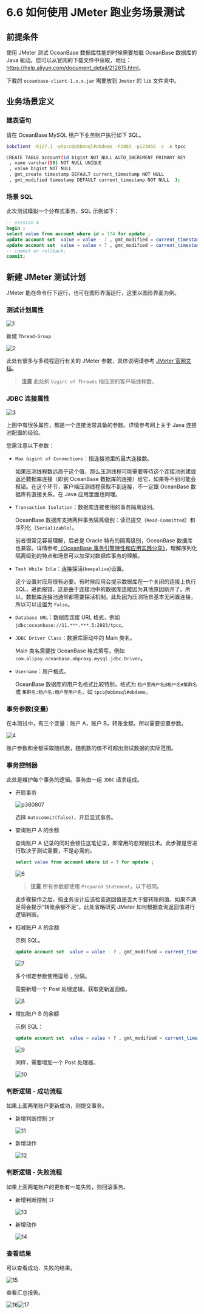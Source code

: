 # 6.6 如何使用 JMeter 跑业务场景测试

## 前提条件

使用 JMeter 测试 OceanBase 数据库性能的时候需要加载 OceanBase 数据库的 Java 驱动。您可以从官网的下载文件中获取，地址：<https://help.aliyun.com/document_detail/212815.html>。

下载的 `oceanbase-client-1.x.x.jar` 需要放到 `Jmeter` 的 `lib` 文件夹中。

## 业务场景定义

### 建表语句

请在 OceanBase MySQL 租户下业务账户执行如下 SQL。

```bash
$obclient -h127.1 -utpcc@obbmsql#obdemo -P2883 -p123456 -c -A tpcc

CREATE TABLE account(id bigint NOT NULL AUTO_INCREMENT PRIMARY KEY
 , name varchar(50) NOT NULL UNIQUE 
 , value bigint NOT NULL
 , gmt_create timestamp DEFAULT current_timestamp NOT NULL 
 , gmt_modified timestamp DEFAULT current_timestamp NOT NULL  );
```

### 场景 SQL

此次测试模拟一个分布式事务，SQL 示例如下：

```sql
-- session A
begin ;
select value from account where id = 174 for update ;
update account set  value = value - 7 , gmt_modified = current_timestamp where id = 174 ;
update account set  value = value + 7 , gmt_modified = current_timestamp where id = 165 ;
-- commit or rollback;
commit;
```

## 新建 JMeter 测试计划

JMeter 能在命令行下运行，也可在图形界面运行，这里以图形界面为例。

### 测试计划属性

![1](https://help-static-aliyun-doc.aliyuncs.com/assets/img/zh-CN/9617081461/p380801.jpeg)

新建 `Thread-Group`

![2](https://help-static-aliyun-doc.aliyuncs.com/assets/img/zh-CN/0717081461/p380802.jpeg)

此处有很多与多线程运行有关的 JMeter 参数，具体说明请参考 [JMeter 官网文档](https://jmeter.apache.org/)。

> **注意**
> 此处的 `bigint of Threads` 指压测的客户端线程数。

### JDBC 连接属性

![3](https://help-static-aliyun-doc.aliyuncs.com/assets/img/zh-CN/0717081461/p380805.jpeg)

上图中有很多属性，都是一个连接池常具备的参数。详情参考网上关于 Java 连接池配置的经验。

您需注意以下参数：

* `Max bigint of Connections`：指连接池里的最大连接数。

  如果压测线程数远高于这个值，那么压测线程可能需要等待这个连接池创建或返还数据库连接（即到 OceanBase 数据库的连接）给它，如果等不到可能会报错。在这个环节，客户端压测线程获取不到连接，不一定跟 OceanBase 数据库有直接关系。在 Java 应用里面也同理。
  
* `Transaction Isolation`：数据库连接使用的事务隔离级别。

  OceanBase 数据库支持两种事务隔离级别：读已提交（`Read-Committed`）和序列化（`Serializable`）。

  前者很常见容易理解，后者是 Oracle 特有的隔离级别，OceanBase 数据库也兼容。详情参考[《OceanBase 事务引擎特性和应用实践分享》](https://open.oceanbase.com/blog/1100192?currentPage=16)，理解序列化隔离级别的特点和场景可以加深对数据库事务的理解。
  
* `Test While Idle`：连接探活(`keepalive`)设置。

  这个设置对应用很有必要。有时候应用会提示数据库在一个关闭的连接上执行 SQL，进而报错，这是由于连接池中的数据库连接因为其他原因断开了。所以，数据库连接池通常都需要探活机制。此处因为压测场景基本无闲置连接，所以可以设置为 `False`。
  
* `Database URL`：数据库连接 URL 格式，例如 `jdbc:oceanbase://11.***.***.5:2883/tpcc`。

* `JDBC Driver Class`：数据库驱动中的 Main 类名。

  Main 类名需要按 OceanBase 格式填写，例如`com.alipay.oceanbase.obproxy.mysql.jdbc.Driver`。
  
* `Username`：用户格式。

  OceanBase 数据库的用户名格式比较特别，格式为 `租户里用户名@租户名#集群名` 或 `集群名:租户名:租户里用户名`，如 `tpcc@obbmsql#obdemo`。
  
### 事务参数(变量)

在本测试中，有三个变量：账户 A，账户 B，转账金额。所以需要设置参数。

![4](https://help-static-aliyun-doc.aliyuncs.com/assets/img/zh-CN/0717081461/p380806.jpeg)

账户参数和金额采取随机数，随机数的值不可超出测试数据的实际范围。

### 事务控制器

此处是维护每个事务的逻辑。事务由一组 `JDBC` 请求组成。

* 开启事务

  ![p380807](https://help-static-aliyun-doc.aliyuncs.com/assets/img/zh-CN/7070981461/p383315.jpeg)

  选择 `Autocommit(false)`，开启显式事务。
  
* 查询账户 A 的余额

  查询账户 A 记录的同时会锁住这笔记录，即常用的悲观锁技术。此步骤是否进行取决于测试需要，不是必需的。

  ```sql
  select value from account where id = ? for update ;
  ```

  ![6](https://help-static-aliyun-doc.aliyuncs.com/assets/img/zh-CN/0717081461/p380809.jpeg)
  
  > **注意**
  > 所有参数都使用 `Prepared Statement`，以下相同。

  此步骤操作之后，按业务设计应该检查返回值是否大于要转账的值，如果不满足将会提示“转账余额不足”。此处省略研究 JMeter 如何根据查询返回值进行逻辑判断。
  
* 扣减账户 A 的余额

  示例 SQL。

  ```sql
  update account set  value = value - ? , gmt_modified = current_timestamp where id = ? ;
  ```

  ![7](https://help-static-aliyun-doc.aliyuncs.com/assets/img/zh-CN/0717081461/p380812.jpeg)

  多个绑定参数使用逗号 `,` 分隔。

  需要新增一个 Post 处理逻辑，获取更新返回值。

  ![8](https://help-static-aliyun-doc.aliyuncs.com/assets/img/zh-CN/0717081461/p380814.jpeg)
  
* 增加账户 B 的余额

  示例 SQL：

  ```sql
  update account set  value = value + ? , gmt_modified = current_timestamp where id = ? ;
  ```

  ![9](https://help-static-aliyun-doc.aliyuncs.com/assets/img/zh-CN/0717081461/p380815.jpeg)

  同样，需要增加一个 Post 处理器。

  ![10](https://help-static-aliyun-doc.aliyuncs.com/assets/img/zh-CN/0717081461/p380817.jpeg)
  
### 判断逻辑 - 成功流程

如果上面两笔账户更新成功，则提交事务。

* 新增判断控制 `IF`

  ![11](https://help-static-aliyun-doc.aliyuncs.com/assets/img/zh-CN/0717081461/p380818.jpeg)
  
* 新增动作

  ![12](https://help-static-aliyun-doc.aliyuncs.com/assets/img/zh-CN/1717081461/p380819.jpeg)
  
### 判断逻辑 - 失败流程

如果上面两笔账户的更新有一笔失败，则回滚事务。

* 新增判断控制 `IF`

  ![13](https://help-static-aliyun-doc.aliyuncs.com/assets/img/zh-CN/1717081461/p380820.jpeg)
  
* 新增动作

  ![14](https://help-static-aliyun-doc.aliyuncs.com/assets/img/zh-CN/1717081461/p380821.jpeg)
  
### 查看结果

可以查看成功、失败的结果。

![15](https://help-static-aliyun-doc.aliyuncs.com/assets/img/zh-CN/1717081461/p380825.jpeg)

查看汇总报告。

![16](https://help-static-aliyun-doc.aliyuncs.com/assets/img/zh-CN/1717081461/p380826.jpeg)![17](https://help-static-aliyun-doc.aliyuncs.com/assets/img/zh-CN/1717081461/p380827.jpeg)

